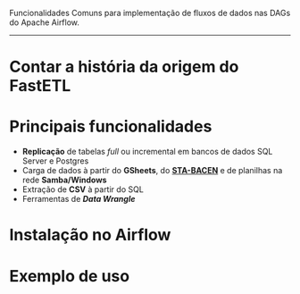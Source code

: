 Funcionalidades Comuns para implementação de fluxos de dados nas DAGs do Apache Airflow.

-----

# Contar a história da origem do FastETL

# Principais funcionalidades
* **Replicação** de tabelas *full* ou incremental em bancos de dados SQL Server e Postgres
* Carga de dados à partir do **GSheets**, do [**STA-BACEN**](https://www.bcb.gov.br/content/acessoinformacao/sisbacen_docs/Manual_STA_Web_Services.pdf) e de planilhas na rede **Samba/Windows**
* Extração de **CSV** à partir do SQL
* Ferramentas de ***Data Wrangle***

# Instalação no Airflow

# Exemplo de uso
